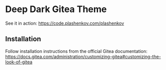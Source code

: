 # Deep Dark Gitea Theme

See it in action: https://code.plashenkov.com/plashenkov

## Installation

Follow installation instructions from the official Gitea documentation:
https://docs.gitea.com/administration/customizing-gitea#customizing-the-look-of-gitea
